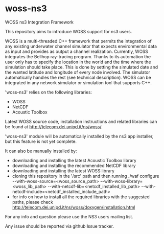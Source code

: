 # woss-ns3
WOSS ns3 Integration Framework

This repository aims to introduce WOSS support for ns3 users.

WOSS is a multi-threaded C++ framework that permits the integration of any existing underwater channel simulator that expects environmental data as input and provides as output a channel realization. 
Currently, WOSS integrates the Bellhop ray-tracing program. 
Thanks to its automation the user only has to specify the location in the world and the time where the simulation should take place. This is done by setting the simulated date and the wanted latitude and longitude of every node involved. The simulator automatically handles the rest (see technical description). 
WOSS can be integrated in any network simulator or simulation tool that supports C++.

'woss-ns3' relies on the following libraries:
- WOSS
- NetCDF
- Acoustic Toolbox

Latest WOSS source code, installation instructions and related libraries can be found at http://telecom.dei.unipd.it/ns/woss/

'woss-ns3' module will be automatically installed by the ns3 app installer, but this feature is not yet complete.

It can also be manually installed by:
- downloading and installing the latest Acoustic Toolbox library
- downloading and installing the recommended NetCDF library
- downloading and installing the latest WOSS library
- cloning this repository in the '<ns3-dir>/src' path and then running ./waf configure 
--with-woss-source=<woss_source_path> --with-woss-library=<woss_lib_path> --with-netcdf-lib=<netcdf_installed_lib_path> --with-netcdf-include=<netcdf_installed_include_path>
- for info on how to install all the required libraries with the suggested paths, please check  http://telecom.dei.unipd.it/ns/woss/doxygen/installation.html

For any info and question please use the NS3 users mailing list.

Any issue should be reported via github Issue tracker.
